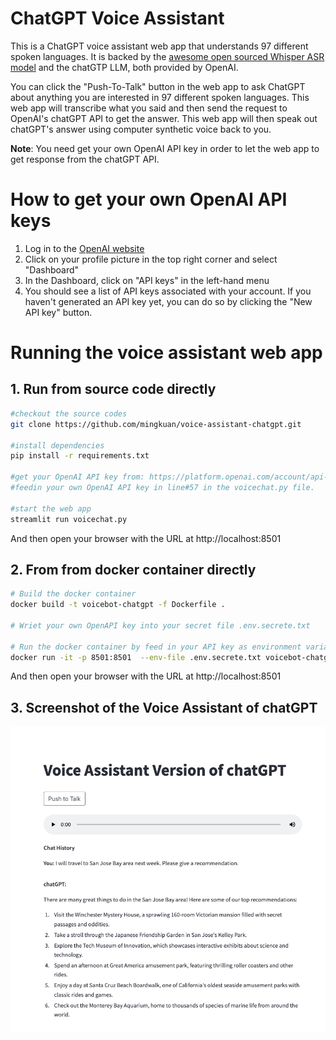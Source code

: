 # ChatGPT Voice Assistant

This is a ChatGPT voice assistant web app that understands 97 different spoken languages. It is backed by the [awesome open sourced Whisper ASR model](https://github.com/openai/whisper) and the chatGTP LLM, both provided by OpenAI. 

You can click the "Push-To-Talk" button in the web app to ask ChatGPT about anything you are interested in 97 different spoken languages. This web app will transcribe what you said and then send the request to OpenAI's chatGPT API to get the answer. This web app will then speak out chatGPT's answer using computer synthetic voice back to you.


**Note**:
You need get your own OpenAI API key in order to let the web app to get response from the chatGPT API.

# How to get your own OpenAI API keys
1. Log in to the [OpenAI website](https://openai.com/)
2. Click on your profile picture in the top right corner and select "Dashboard"
3. In the Dashboard, click on "API keys" in the left-hand menu
4. You should see a list of API keys associated with your account. If you haven't generated an API key yet, you can do so by clicking the "New API key" button.

# Running the voice assistant web app

## 1. Run from source code directly
```bash
#checkout the source codes
git clone https://github.com/mingkuan/voice-assistant-chatgpt.git

#install dependencies
pip install -r requirements.txt

#get your OpenAI API key from: https://platform.openai.com/account/api-keys 
#feedin your own OpenAI API key in line#57 in the voicechat.py file.

#start the web app
streamlit run voicechat.py
```
And then open your browser with the URL at http://localhost:8501


## 2. From from docker container directly

```bash
# Build the docker container
docker build -t voicebot-chatgpt -f Dockerfile .

# Wriet your own OpenAPI key into your secret file .env.secrete.txt

# Run the docker container by feed in your API key as environment variable
docker run -it -p 8501:8501  --env-file .env.secrete.txt voicebot-chatgpt
```
And then open your browser with the URL at http://localhost:8501

## 3. Screenshot of the Voice Assistant of chatGPT

![Screenshot of the Voice Assistant Web App](./VoiceAssistantchatGPT.png)
